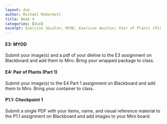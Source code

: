 ```yaml
---
layout: due
author: Michael McDermott
title: Week 4
categories: [due]
excerpt: Exercise 3&colon; MYOD, Exercise 4&colon; Pair of Plants (P1), &amp; P1.1&colon; Checkpoint 1
---
```

#### E3: MYOD
Submit your image(s) and a pdf of your dieline to the E3 assignment on Blackboard and add them to Miro. Bring your wrapped package to class.

#### E4: Pair of Plants (Part 1)
Submit your image(s) to the E4 Part 1 assignment on Blackboard and add them to Miro. Bring your container to class.

#### P1.1: Checkpoint 1
Submit a single PDF with your items, name, and visual reference material to the P1.1 assignment on Blackboard and add images to your Miro board. 



